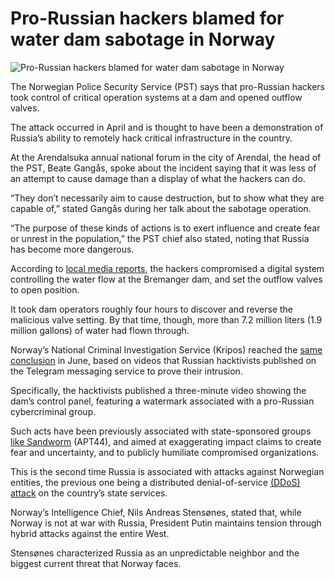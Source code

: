 # Pro-Russian hackers blamed for water dam sabotage in Norway

![Pro-Russian hackers blamed for water dam sabotage in Norway](https://www.bleepstatic.com/content/hl-images/2025/08/14/dam.jpg)

The Norwegian Police Security Service (PST) says that pro-Russian hackers took control of critical operation systems at a dam and opened outflow valves.

The attack occurred in April and is thought to have been a demonstration of Russia’s ability to remotely hack critical infrastructure in the country.

At the Arendalsuka annual national forum in the city of Arendal, the head of the PST, Beate Gangås, spoke about the incident saying that it was less of an attempt to cause damage than a display of what the hackers can do.

“They don’t necessarily aim to cause destruction, but to show what they are capable of,” stated Gangås during her talk about the sabotage operation.

“The purpose of these kinds of actions is to exert influence and create fear or unrest in the population,” the PST chief also stated, noting that Russia has become more dangerous.

According to [local media reports](https://www.vg.no/nyheter/i/mPJaE4/pst-sjefen-mener-pro-russiske-hackere-sto-bak-cyberangrepet-mot-damanlegget-i-bremanger), the hackers compromised a digital system controlling the water flow at the Bremanger dam, and set the outflow valves to open position.

It took dam operators roughly four hours to discover and reverse the malicious valve setting. By that time, though, more than 7.2 million liters (1.9 million gallons) of water had flown through.

Norway’s National Criminal Investigation Service (Kripos) reached the [same conclusion](http://energiteknikk.net/2025/06/russiske-hacker-publiserte-innbruddsvideo-pa-telegram/) in June, based on videos that Russian hacktivists published on the Telegram messaging service to prove their intrusion.

Specifically, the hacktivists published a three-minute video showing the dam’s control panel, featuring a watermark associated with a pro-Russian cybercriminal group.

Such acts have been previously associated with state-sponsored groups [like Sandworm](https://www.bleepingcomputer.com/news/security/russian-sandworm-hackers-pose-as-hacktivists-in-water-utility-breaches/) (APT44), and aimed at exaggerating impact claims to create fear and uncertainty, and to publicly humiliate compromised organizations.

This is the second time Russia is associated with attacks against Norwegian entities, the previous one being a distributed denial-of-service [(DDoS) attack](https://www.bleepingcomputer.com/news/security/russian-hacktivists-take-down-norway-govt-sites-in-ddos-attacks/) on the country’s state services.

Norway’s Intelligence Chief, Nils Andreas Stensønes, stated that, while Norway is not at war with Russia, President Putin maintains tension through hybrid attacks against the entire West.

Stensønes characterized Russia as an unpredictable neighbor and the biggest current threat that Norway faces.